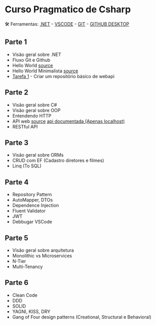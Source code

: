 # Curso Pragmatico de Csharp
🛠️ Ferramentas: [.NET](https://dotnet.microsoft.com/download) - [VSCODE](https://code.visualstudio.com/) - [GIT](https://git-scm.com/) - [GITHUB DESKTOP](https://desktop.github.com/)

## Parte 1 

- Visão geral sobre .NET
- Fluxo Git e Github
- Hello World [source](hello_world)
- Hello World Minimalista [source](hello_world_minimalista)
- [Tarefa 1](tarefas/tarefa_1.md) - Criar um repositório básico de webapi

## Parte 2

- Visão geral sobre C#
- Visão geral sobre OOP
- Entendendo HTTP
- API web [source](web_api) [api documentada (Apenas localhost)](https://localhost:5001/swagger/index.html)
- RESTful API

## Parte 3

- Visão geral sobre ORMs
- CRUD com EF (Cadastro diretores e filmes)
- Linq (To SQL)

## Parte 4

- Repository Pattern 
- AutoMapper, DTOs 
- Dependence Injection 
- Fluent Validator 
- JWT
- Debbugar VSCode

## Parte 5

- Visão geral sobre arquitetura 
- Monolithic vs Microservices
- N-Tier
- Multi-Tenancy

## Parte 6

- Clean Code
- DDD
- SOLID
- YAGNI, KISS, DRY
- Gang of Four design patterns (Creational, Structural e Behavioral)